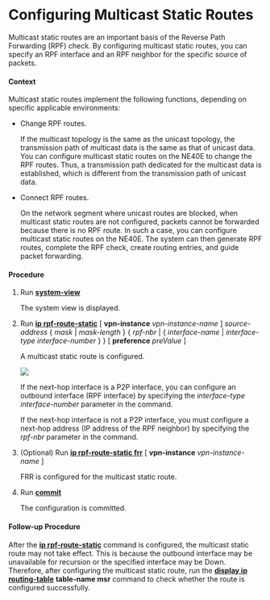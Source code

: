 Configuring Multicast Static Routes
===================================

Multicast static routes are an important basis of the Reverse Path Forwarding (RPF) check. By configuring multicast static routes, you can specify an RPF interface and an RPF neighbor for the specific source of packets.

#### Context

Multicast static routes implement the following functions, depending on specific applicable environments:

* Change RPF routes.
  
  If the multicast topology is the same as the unicast topology, the transmission path of multicast data is the same as that of unicast data. You can configure multicast static routes on the NE40E to change the RPF routes. Thus, a transmission path dedicated for the multicast data is established, which is different from the transmission path of unicast data.
* Connect RPF routes.
  
  On the network segment where unicast routes are blocked, when multicast static routes are not configured, packets cannot be forwarded because there is no RPF route. In such a case, you can configure multicast static routes on the NE40E. The system can then generate RPF routes, complete the RPF check, create routing entries, and guide packet forwarding.

#### Procedure

1. Run [**system-view**](cmdqueryname=system-view)
   
   
   
   The system view is displayed.
2. Run [**ip rpf-route-static**](cmdqueryname=ip+rpf-route-static) [ **vpn-instance** *vpn-instance-name* ] *source-address* { *mask* | *mask-length* } { *rpf-nbr* | { *interface-name* | *interface-type interface-number* } } [ **preference** *preValue* ]
   
   
   
   A multicast static route is configured.
   
   
   
   ![](../../../../public_sys-resources/note_3.0-en-us.png) 
   
   If the next-hop interface is a P2P interface, you can configure an outbound interface (RPF interface) by specifying the *interface-type* *interface-number* parameter in the command.
   
   If the next-hop interface is not a P2P interface, you must configure a next-hop address (IP address of the RPF neighbor) by specifying the *rpf-nbr* parameter in the command.
3. (Optional) Run [**ip rpf-route-static frr**](cmdqueryname=ip+route-static+frr+vpn-instance) [ **vpn-instance** *vpn-instance-name* ]
   
   
   
   FRR is configured for the multicast static route.
4. Run [**commit**](cmdqueryname=commit)
   
   
   
   The configuration is committed.

#### Follow-up Procedure

After the [**ip rpf-route-static**](cmdqueryname=ip+rpf-route-static) command is configured, the multicast static route may not take effect. This is because the outbound interface may be unavailable for recursion or the specified interface may be Down. Therefore, after configuring the multicast static route, run the [**display ip routing-table**](cmdqueryname=display+ip+routing-table) **table-name msr** command to check whether the route is configured successfully.